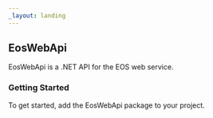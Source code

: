 ```yaml
---
_layout: landing
---
```


## EosWebApi 

EosWebApi is a .NET API for the EOS web service.	
		
### Getting Started


To get started, add the EosWebApi package to your project.



